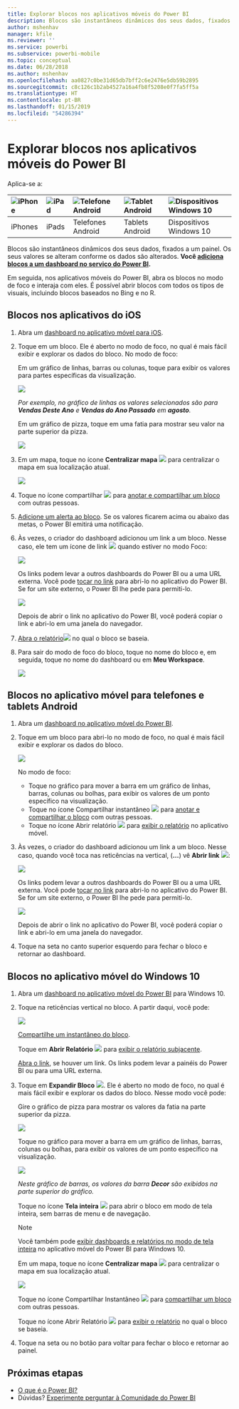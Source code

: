 ```yaml
---
title: Explorar blocos nos aplicativos móveis do Power BI
description: Blocos são instantâneos dinâmicos dos seus dados, fixados a um painel. Saiba mais sobre como interagir com blocos nos aplicativos móveis do Power BI.
author: mshenhav
manager: kfile
ms.reviewer: ''
ms.service: powerbi
ms.subservice: powerbi-mobile
ms.topic: conceptual
ms.date: 06/28/2018
ms.author: mshenhav
ms.openlocfilehash: aa0827c0be31d65db7bff2c6e2476e5db59b2895
ms.sourcegitcommit: c8c126c1b2ab4527a16a4fb8f5208e0f7fa5ff5a
ms.translationtype: HT
ms.contentlocale: pt-BR
ms.lasthandoff: 01/15/2019
ms.locfileid: "54286394"
---
```

# <a name="explore-tiles-in-the-power-bi-mobile-apps"></a>Explorar blocos nos aplicativos móveis do Power BI
Aplica-se a:

| ![iPhone](./media/mobile-tiles-in-the-mobile-apps/iphone-logo-50-px.png) | ![iPad](./media/mobile-tiles-in-the-mobile-apps/ipad-logo-50-px.png) | ![Telefone Android](./media/mobile-tiles-in-the-mobile-apps/android-phone-logo-50-px.png) | ![Tablet Android](./media/mobile-tiles-in-the-mobile-apps/android-tablet-logo-50-px.png) | ![Dispositivos Windows 10](./media/mobile-tiles-in-the-mobile-apps/win-10-logo-50-px.png) |
|:--- |:--- |:--- |:--- |:--- |
| iPhones |iPads |Telefones Android |Tablets Android |Dispositivos Windows 10 |

Blocos são instantâneos dinâmicos dos seus dados, fixados a um painel. Os seus valores se alteram conforme os dados são alterados. **Você [adiciona blocos a um dashboard no serviço do Power BI](../end-user-tiles.md).** 

Em seguida, nos aplicativos móveis do Power BI, abra os blocos no modo de foco e interaja com eles. É possível abrir blocos com todos os tipos de visuais, incluindo blocos baseados no Bing e no R.

## <a name="tiles-in-the-ios-apps"></a>Blocos nos aplicativos do iOS

1. Abra um [dashboard no aplicativo móvel para iOS](mobile-apps-view-dashboard.md).
2. Toque em um bloco. Ele é aberto no modo de foco, no qual é mais fácil exibir e explorar os dados do bloco. No modo de foco:
   
   Em um gráfico de linhas, barras ou colunas, toque para exibir os valores para partes específicas da visualização.
   
    ![](media/mobile-tiles-in-the-mobile-apps/power-bi-iphone-line-tile-values.png)
   
   *Por exemplo, no gráfico de linhas os valores selecionados são para **Vendas Deste Ano** e **Vendas do Ano Passado** em **agosto**.*  
   
   Em um gráfico de pizza, toque em uma fatia para mostrar seu valor na parte superior da pizza.  
   
   ![](media/mobile-tiles-in-the-mobile-apps/power-bi-ipad-tile-pie.png)
3. Em um mapa, toque no ícone **Centralizar mapa** ![](media/mobile-tiles-in-the-mobile-apps/power-bi-center-map-icon.png) para centralizar o mapa em sua localização atual.
   
     ![](media/mobile-tiles-in-the-mobile-apps/power-bi-ipad-center-map.png)
4. Toque no ícone compartilhar ![](./media/mobile-tiles-in-the-mobile-apps/power-bi-iphone-share-icon.png) para [anotar e compartilhar um bloco](mobile-annotate-and-share-a-tile-from-the-mobile-apps.md) com outras pessoas.
5. [Adicione um alerta ao bloco](mobile-set-data-alerts-in-the-mobile-apps.md). Se os valores ficarem acima ou abaixo das metas, o Power BI emitirá uma notificação.
6. Às vezes, o criador do dashboard adicionou um link a um bloco. Nesse caso, ele tem um ícone de link ![](media/mobile-tiles-in-the-mobile-apps/power-bi-iphone-link-icon.png) quando estiver no modo Foco:
   
    ![](media/mobile-tiles-in-the-mobile-apps/power-bi-iphone-tile-link.png)
   
    Os links podem levar a outros dashboards do Power BI ou a uma URL externa. Você pode [tocar no link](../../service-dashboard-edit-tile.md#hyperlink) para abri-lo no aplicativo do Power BI. Se for um site externo, o Power BI lhe pede para permiti-lo.
   
    ![](media/mobile-tiles-in-the-mobile-apps/pbi_andr_openlinkmessage.png)
   
    Depois de abrir o link no aplicativo do Power BI, você poderá copiar o link e abri-lo em uma janela do navegador.
7. [Abra o relatório](mobile-reports-in-the-mobile-apps.md)![](././media/mobile-tiles-in-the-mobile-apps/power-bi-ipad-open-report-icon.png) no qual o bloco se baseia.
8. Para sair do modo de foco do bloco, toque no nome do bloco e, em seguida, toque no nome do dashboard ou em **Meu Workspace**.
   
    ![](media/mobile-tiles-in-the-mobile-apps/power-bi-ipad-tile-breadcrumb.png)

## <a name="tiles-in-the-mobile-app-for-android-phones-and-tablets"></a>Blocos no aplicativo móvel para telefones e tablets Android
1. Abra um [dashboard no aplicativo móvel do Power BI](mobile-apps-view-dashboard.md).
2. Toque em um bloco para abri-lo no modo de foco, no qual é mais fácil exibir e explorar os dados do bloco.
   
   ![](media/mobile-tiles-in-the-mobile-apps/power-bi-android-tablet-tile.png)
   
    No modo de foco:
   
   * Toque no gráfico para mover a barra em um gráfico de linhas, barras, colunas ou bolhas, para exibir os valores de um ponto específico na visualização.  
   * Toque no ícone Compartilhar instantâneo ![](./media/mobile-tiles-in-the-mobile-apps/pbi_andr_sharesnapicon.png) para [anotar e compartilhar o bloco](mobile-annotate-and-share-a-tile-from-the-mobile-apps.md) com outras pessoas.
   * Toque no ícone Abrir relatório ![](./media/mobile-tiles-in-the-mobile-apps/power-bi-android-tablet-open-report-icon.png) para [exibir o relatório](mobile-reports-in-the-mobile-apps.md) no aplicativo móvel.
3. Às vezes, o criador do dashboard adicionou um link a um bloco. Nesse caso, quando você toca nas reticências na vertical, (**...**) vê **Abrir link** ![](media/mobile-tiles-in-the-mobile-apps/power-bi-iphone-link-icon.png):
   
    ![](media/mobile-tiles-in-the-mobile-apps/power-bi-android-tile-link.png)
   
    Os links podem levar a outros dashboards do Power BI ou a uma URL externa. Você pode [tocar no link](../../service-dashboard-edit-tile.md#hyperlink) para abri-lo no aplicativo do Power BI. Se for um site externo, o Power BI lhe pede para permiti-lo.
   
    ![](media/mobile-tiles-in-the-mobile-apps/pbi_andr_openlinkmessage.png)
   
    Depois de abrir o link no aplicativo do Power BI, você poderá copiar o link e abri-lo em uma janela do navegador.
4. Toque na seta no canto superior esquerdo para fechar o bloco e retornar ao dashboard.

## <a name="tiles-in-the-windows-10-mobile-app"></a>Blocos no aplicativo móvel do Windows 10
1. Abra um [dashboard no aplicativo móvel do Power BI](mobile-apps-view-dashboard.md) para Windows 10.
2. Toque na reticências vertical no bloco. A partir daqui, você pode: 
   
    ![](media/mobile-tiles-in-the-mobile-apps/pbi_win10tileellpslink.png)
   
    [Compartilhe um instantâneo do bloco](mobile-windows-10-phone-app-get-started.md).
   
    Toque em **Abrir Relatório** ![](././media/mobile-tiles-in-the-mobile-apps/power-bi-ipad-open-report-icon.png) para [exibir o relatório subjacente](mobile-reports-in-the-mobile-apps.md).
   
    [Abra o link](../../service-dashboard-edit-tile.md#hyperlink), se houver um link. Os links podem levar a painéis do Power BI ou para uma URL externa.
3. Toque em **Expandir Bloco** ![](media/mobile-tiles-in-the-mobile-apps/power-bi-windows-10-focus-mode-icon.png). Ele é aberto no modo de foco, no qual é mais fácil exibir e explorar os dados do bloco. Nesse modo você pode:
   
   Gire o gráfico de pizza para mostrar os valores da fatia na parte superior da pizza.  
   
   ![](media/mobile-tiles-in-the-mobile-apps/power-bi-windows-10-pie-focus-mode.png)
   
   Toque no gráfico para mover a barra em um gráfico de linhas, barras, colunas ou bolhas, para exibir os valores de um ponto específico na visualização.  
   
   ![](media/mobile-tiles-in-the-mobile-apps/pbi_win10ph_bartile0316.png)
   
   *Neste gráfico de barras, os valores da barra **Decor** são exibidos na parte superior do gráfico.*
   
   Toque no ícone **Tela inteira** ![](media/mobile-tiles-in-the-mobile-apps/power-bi-full-screen-icon.png) para abrir o bloco em modo de tela inteira, sem barras de menu e de navegação.
   
   > [!NOTE]
   > Você também pode [exibir dashboards e relatórios no modo de tela inteira](mobile-windows-10-app-presentation-mode.md) no aplicativo móvel do Power BI para Windows 10.
   > 
   > 
   
   Em um mapa, toque no ícone **Centralizar mapa** ![](media/mobile-tiles-in-the-mobile-apps/power-bi-center-map-icon.png) para centralizar o mapa em sua localização atual.
   
   ![](media/mobile-tiles-in-the-mobile-apps/power-bi-windows-10-center-map.png)
   
   Toque no ícone Compartilhar Instantâneo ![](./media/mobile-tiles-in-the-mobile-apps/pbi_win10ph_shareicon.png) para [compartilhar um bloco](mobile-windows-10-phone-app-get-started.md) com outras pessoas.   
   
   Toque no ícone Abrir Relatório ![](././media/mobile-tiles-in-the-mobile-apps/power-bi-ipad-open-report-icon.png) para [exibir o relatório](mobile-reports-in-the-mobile-apps.md) no qual o bloco se baseia. 
4. Toque na seta ou no botão para voltar para fechar o bloco e retornar ao painel.

## <a name="next-steps"></a>Próximas etapas
* [O que é o Power BI?](../../power-bi-overview.md)
* Dúvidas? [Experimente perguntar à Comunidade do Power BI](http://community.powerbi.com/)

